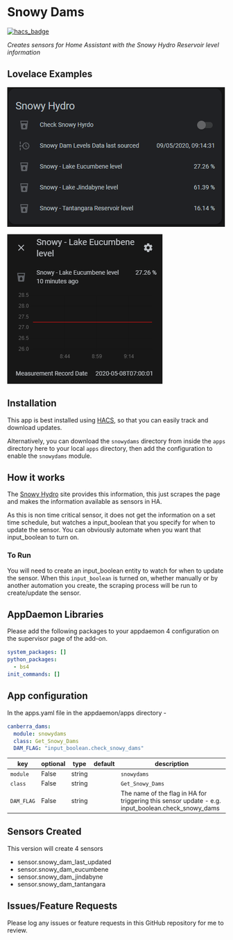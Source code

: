 # Snowy Dams
[![hacs_badge](https://img.shields.io/badge/HACS-Default-orange.svg?style=for-the-badge)](https://github.com/custom-components/hacs)

_Creates sensors for Home Assistant with the Snowy Hydro Reservoir level information_


## Lovelace Examples

![Example of the entities in Lovelace](https://github.com/simonhq/snowydams/blob/master/snowy_dams_entities.PNG)

![An Entity has capacity and current volume](https://github.com/simonhq/snowydams/blob/master/snowy_dams_entity.PNG)

## Installation

This app is best installed using
[HACS](https://github.com/custom-components/hacs), so that you can easily track
and download updates.

Alternatively, you can download the `snowydams` directory from inside the `apps` directory here to your
local `apps` directory, then add the configuration to enable the `snowydams` module.

## How it works

The [Snowy Hydro](https://www.snowyhydro.com.au/our-energy/water/storages/lake-levels-calculator/) site provides this information, this just scrapes
the page and makes the information available as sensors in HA.

As this is non time critical sensor, it does not get the information on a set time schedule, but watches a input_boolean that you 
specify for when to update the sensor. You can obviously automate when you want that input_boolean to turn on.

### To Run

You will need to create an input_boolean entity to watch for when to update the sensor. When this
`input_boolean` is turned on, whether manually or by another automation you
create, the scraping process will be run to create/update the sensor.

## AppDaemon Libraries

Please add the following packages to your appdaemon 4 configuration on the supervisor page of the add-on.

``` yaml
system_packages: []
python_packages:
  - bs4
init_commands: []
```

## App configuration

In the apps.yaml file in the appdaemon/apps directory - 

```yaml
canberra_dams:
  module: snowydams
  class: Get_Snowy_Dams
  DAM_FLAG: "input_boolean.check_snowy_dams"
```

key | optional | type | default | description
-- | -- | -- | -- | --
`module` | False | string | | `snowydams`
`class` | False | string | | `Get_Snowy_Dams`
`DAM_FLAG` | False | string || The name of the flag in HA for triggering this sensor update - e.g. input_boolean.check_snowy_dams 

## Sensors Created

This version will create 4 sensors

* sensor.snowy_dam_last_updated
* sensor.snowy_dam_eucumbene
* sensor.snowy_dam_jindabyne
* sensor.snowy_dam_tantangara

## Issues/Feature Requests

Please log any issues or feature requests in this GitHub repository for me to review.